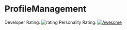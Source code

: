 # ProfileManagement
Developer Rating: ![rating](https://img.shields.io/badge/rating-★★★★★-brightgreen)
Personality Rating: [![Awesome](https://awesome.re/badge.svg)](https://awesome.re)
